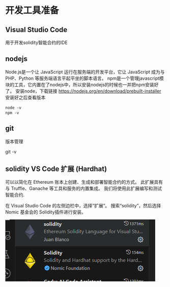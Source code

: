 # 开发工具准备

## Visual Studio Code

用于开发solidity智能合约的IDE

## nodejs

Node.js是一个让 JavaScript 运行在服务端的开发平台，它让 JavaScript 成为与PHP、Python 等服务端语言平起平坐的脚本语言。
npm是一个管理javascript模块的工具，它内置在了nodejs中，所以安装nodejs的时候也一并把npm安装好了。
安装node，下载链接 https://nodejs.org/en/download/prebuilt-installer
安装好之后查看版本

```
node -v
npm -v
```

## git

版本管理

git -v

## solidity VS Code 扩展  (Hardhat)

可以以简化在 Ethereum 账本上创建、生成和部署智能合约的方式。 此扩展具有与 Truffle、Ganache 等工具和服务的内置集成。 我们将使用此扩展编写和测试智能合约.

在 Visual Studio Code 的左侧边栏中，选择“扩展”。 搜索“solidity”，然后选择Nomic 基金会的 Solidity插件进行安装。

![image.png](assets/image.png)
